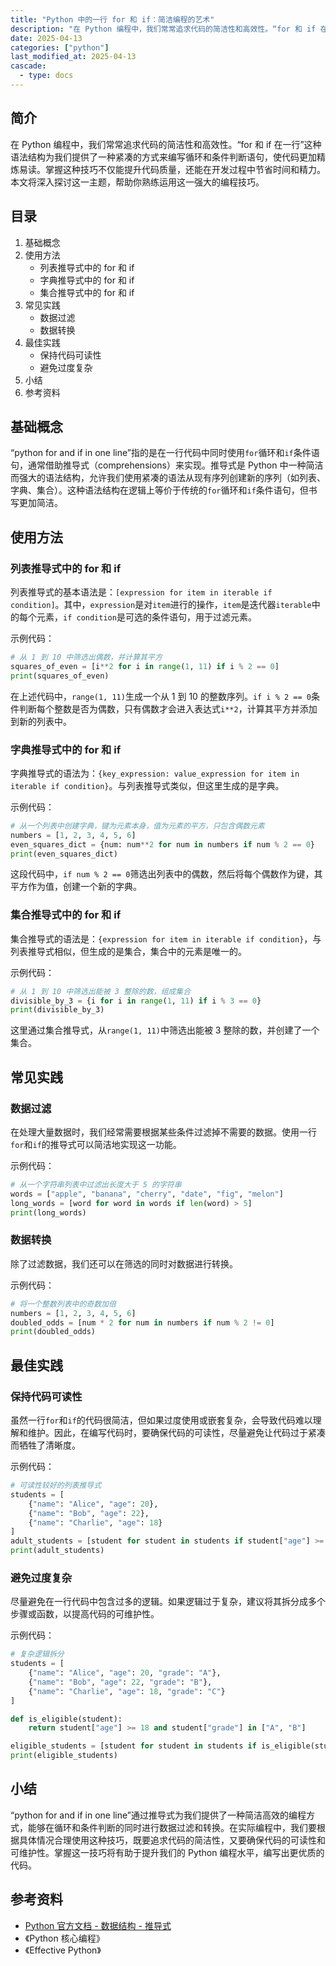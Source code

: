 ```yaml
---
title: "Python 中的一行 for 和 if：简洁编程的艺术"
description: "在 Python 编程中，我们常常追求代码的简洁性和高效性。“for 和 if 在一行”这种语法结构为我们提供了一种紧凑的方式来编写循环和条件判断语句，使代码更加精炼易读。掌握这种技巧不仅能提升代码质量，还能在开发过程中节省时间和精力。本文将深入探讨这一主题，帮助你熟练运用这一强大的编程技巧。"
date: 2025-04-13
categories: ["python"]
last_modified_at: 2025-04-13
cascade:
  - type: docs
---
```



## 简介
在 Python 编程中，我们常常追求代码的简洁性和高效性。“for 和 if 在一行”这种语法结构为我们提供了一种紧凑的方式来编写循环和条件判断语句，使代码更加精炼易读。掌握这种技巧不仅能提升代码质量，还能在开发过程中节省时间和精力。本文将深入探讨这一主题，帮助你熟练运用这一强大的编程技巧。

<!-- more -->
## 目录
1. 基础概念
2. 使用方法
    - 列表推导式中的 for 和 if
    - 字典推导式中的 for 和 if
    - 集合推导式中的 for 和 if
3. 常见实践
    - 数据过滤
    - 数据转换
4. 最佳实践
    - 保持代码可读性
    - 避免过度复杂
5. 小结
6. 参考资料

## 基础概念
“python for and if in one line”指的是在一行代码中同时使用`for`循环和`if`条件语句，通常借助推导式（comprehensions）来实现。推导式是 Python 中一种简洁而强大的语法结构，允许我们使用紧凑的语法从现有序列创建新的序列（如列表、字典、集合）。这种语法结构在逻辑上等价于传统的`for`循环和`if`条件语句，但书写更加简洁。

## 使用方法

### 列表推导式中的 for 和 if
列表推导式的基本语法是：`[expression for item in iterable if condition]`。其中，`expression`是对`item`进行的操作，`item`是迭代器`iterable`中的每个元素，`if condition`是可选的条件语句，用于过滤元素。

示例代码：
```python
# 从 1 到 10 中筛选出偶数，并计算其平方
squares_of_even = [i**2 for i in range(1, 11) if i % 2 == 0]
print(squares_of_even)  
```
在上述代码中，`range(1, 11)`生成一个从 1 到 10 的整数序列。`if i % 2 == 0`条件判断每个整数是否为偶数，只有偶数才会进入表达式`i**2`，计算其平方并添加到新的列表中。

### 字典推导式中的 for 和 if
字典推导式的语法为：`{key_expression: value_expression for item in iterable if condition}`。与列表推导式类似，但这里生成的是字典。

示例代码：
```python
# 从一个列表中创建字典，键为元素本身，值为元素的平方，只包含偶数元素
numbers = [1, 2, 3, 4, 5, 6]
even_squares_dict = {num: num**2 for num in numbers if num % 2 == 0}
print(even_squares_dict)  
```
这段代码中，`if num % 2 == 0`筛选出列表中的偶数，然后将每个偶数作为键，其平方作为值，创建一个新的字典。

### 集合推导式中的 for 和 if
集合推导式的语法是：`{expression for item in iterable if condition}`，与列表推导式相似，但生成的是集合，集合中的元素是唯一的。

示例代码：
```python
# 从 1 到 10 中筛选出能被 3 整除的数，组成集合
divisible_by_3 = {i for i in range(1, 11) if i % 3 == 0}
print(divisible_by_3)  
```
这里通过集合推导式，从`range(1, 11)`中筛选出能被 3 整除的数，并创建了一个集合。

## 常见实践

### 数据过滤
在处理大量数据时，我们经常需要根据某些条件过滤掉不需要的数据。使用一行`for`和`if`的推导式可以简洁地实现这一功能。

示例代码：
```python
# 从一个字符串列表中过滤出长度大于 5 的字符串
words = ["apple", "banana", "cherry", "date", "fig", "melon"]
long_words = [word for word in words if len(word) > 5]
print(long_words)  
```

### 数据转换
除了过滤数据，我们还可以在筛选的同时对数据进行转换。

示例代码：
```python
# 将一个整数列表中的奇数加倍
numbers = [1, 2, 3, 4, 5, 6]
doubled_odds = [num * 2 for num in numbers if num % 2 != 0]
print(doubled_odds)  
```

## 最佳实践

### 保持代码可读性
虽然一行`for`和`if`的代码很简洁，但如果过度使用或嵌套复杂，会导致代码难以理解和维护。因此，在编写代码时，要确保代码的可读性，尽量避免让代码过于紧凑而牺牲了清晰度。

示例代码：
```python
# 可读性较好的列表推导式
students = [
    {"name": "Alice", "age": 20},
    {"name": "Bob", "age": 22},
    {"name": "Charlie", "age": 18}
]
adult_students = [student for student in students if student["age"] >= 18]
print(adult_students)  
```

### 避免过度复杂
尽量避免在一行代码中包含过多的逻辑。如果逻辑过于复杂，建议将其拆分成多个步骤或函数，以提高代码的可维护性。

示例代码：
```python
# 复杂逻辑拆分
students = [
    {"name": "Alice", "age": 20, "grade": "A"},
    {"name": "Bob", "age": 22, "grade": "B"},
    {"name": "Charlie", "age": 18, "grade": "C"}
]

def is_eligible(student):
    return student["age"] >= 18 and student["grade"] in ["A", "B"]

eligible_students = [student for student in students if is_eligible(student)]
print(eligible_students)  
```

## 小结
“python for and if in one line”通过推导式为我们提供了一种简洁高效的编程方式，能够在循环和条件判断的同时进行数据过滤和转换。在实际编程中，我们要根据具体情况合理使用这种技巧，既要追求代码的简洁性，又要确保代码的可读性和可维护性。掌握这一技巧将有助于提升我们的 Python 编程水平，编写出更优质的代码。

## 参考资料
- [Python 官方文档 - 数据结构 - 推导式](https://docs.python.org/zh-cn/3/tutorial/datastructures.html#list-comprehensions)
- 《Python 核心编程》
- 《Effective Python》